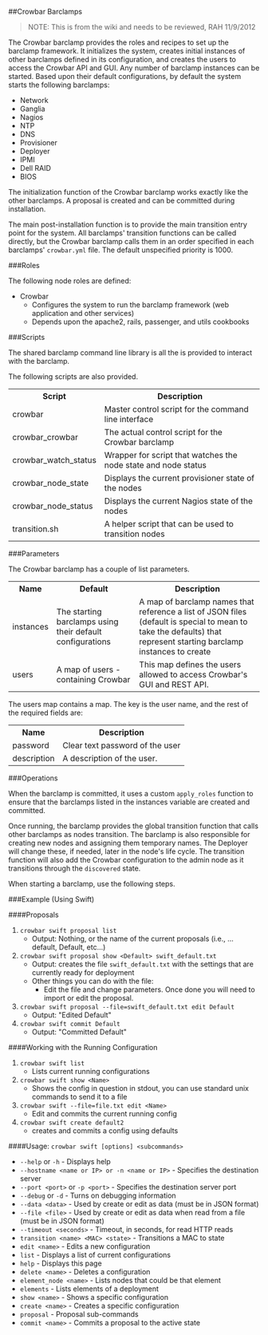 ##Crowbar Barclamps

> NOTE: This is from the wiki and needs to be reviewed, RAH 11/9/2012

The Crowbar barclamp provides the roles and recipes to set up the barclamp framework.
It initializes the system, creates initial instances of other barclamps defined in its configuration, and creates the users to access the Crowbar API and GUI. Any number of barclamp instances can be started. Based upon their default  configurations, by default the system starts the following barclamps:

* Network
* Ganglia
* Nagios
* NTP
* DNS
* Provisioner
* Deployer
* IPMI
* Dell RAID
* BIOS

The initialization function of the Crowbar barclamp works exactly like the other barclamps. A proposal is created and can be committed during installation.

The main post-installation function is to provide the main transition entry point for the system. All barclamps' transition functions can be called directly, but the Crowbar barclamp calls them in an order specified in each barclamps' `crowbar.yml` file. The default unspecified priority is 1000. 

###Roles

The following node roles are defined:

* Crowbar 
  * Configures the system to run the barclamp framework (web application and other services)
  * Depends upon the apache2, rails, passenger, and utils cookbooks

###Scripts

The shared barclamp command line library is all the is provided to interact with the barclamp.

The following scripts are also provided.

<table border=0>
  <tr><th>Script</th><th>Description</td></tr>
  <tr>
    <td>crowbar</td>
    <td>Master control script for the command line interface</td></tr>
  <tr>
    <td>crowbar_crowbar</td>
    <td>The actual control script for the Crowbar barclamp</td></tr>
  <tr>
    <td>crowbar_watch_status</td>
    <td>Wrapper for script that watches the node state and node status</td></tr>
  <tr>
    <td>crowbar_node_state</td>
    <td>Displays the current provisioner state of the nodes</td></tr>
  <tr>
    <td>crowbar_node_status</td>
    <td>Displays the current Nagios state of the nodes</td></tr>
  <tr>
    <td>transition.sh</td>
    <td>A helper script that can be used to transition nodes</td></tr>
</table>

###Parameters

The Crowbar barclamp has a couple of list parameters.

<table border=0>
  <tr><th>Name</th><th>Default</th><th>Description</th></tr>
  <tr><td>instances</td><td>The starting barclamps using their default configurations</td><td>A map of barclamp names that reference a list of JSON files (default is special to mean to take the defaults) that represent starting barclamp instances to create</td></tr>
  <tr><td>users</td><td>A map of users - containing Crowbar</td><td>This map defines the users allowed to access Crowbar's GUI and REST API.</td></tr>
</table>

The users map contains a map. The key is the user name, and the rest of the required fields are:

<table border=0>
  <tr><th>Name</th><th>Description</th></tr>
  <tr><td>password</td><td>Clear text password of the user</td></tr>
  <tr><td>description</td><td>A description of the user.</td></tr>
</table>

###Operations

When the barclamp is committed, it uses a custom `apply_roles` function to ensure that the barclamps listed in the instances variable are created and committed.

Once running, the barclamp provides the global transition function that calls other barclamps as nodes transition. The barclamp is also responsible for creating new nodes and assigning them temporary names. The Deployer will change these, if needed, later in the node's life cycle. The transition function will also add the Crowbar configuration to the admin node as it transitions through the `discovered` state.

When starting a barclamp, use the following steps.

###Example (Using Swift)

####Proposals

   1. `crowbar swift proposal list` 
      - Output: Nothing, or the name of the current proposals (i.e., ... default, Default, etc...)
   2. `crowbar swift proposal show <Default> swift_default.txt` 
      - Output: creates the file `swift_default.txt` with the settings that are currently ready for deployment
      - Other things you can do with the file: 
         + Edit the file and change parameters. Once done you will need to import or edit the proposal.
   3. `crowbar swift proposal --file=swift_default.txt edit Default` 
      - Output: "Edited Default"
   4. `crowbar swift commit Default` 
      - Output: "Committed Default"

####Working with the Running Configuration

   1. `crowbar swift list` 
      - Lists current running configurations
   2. `crowbar swift show <Name>` 
      - Shows the config in question in stdout, you can use standard unix commands to send it to a file
   3. `crowbar swift --file=file.txt edit <Name>` 
      - Edit and commits the current running config
   4. `crowbar swift create default2` 
      - creates and commits a config using defaults

####Usage: `crowbar swift [options] <subcommands>`

* `--help` or `-h` - Displays help
* `--hostname <name or IP> or -n <name or IP>` - Specifies the destination server
* `--port <port>` or `-p <port>` - Specifies the destination server port
* `--debug` or `-d` - Turns on debugging information
* `--data <data>` - Used by create or edit as data (must be in JSON format)
* `--file <file>` - Used by create or edit as data when read from a file (must be in JSON format)
* `--timeout <seconds>` - Timeout, in seconds, for read HTTP reads
* `transition <name> <MAC> <state>` - Transitions a MAC to state
* `edit <name>` - Edits a new configuration
* `list` - Displays a list of current configurations
* `help` - Displays this page
* `delete <name>` - Deletes a configuration
* `element_node <name>` - Lists nodes that could be that element
* `elements` - Lists elements of a deployment
* `show <name>` - Shows a specific configuration
* `create <name>` - Creates a specific configuration
* `proposal` - Proposal sub-commands
* `commit <name>` - Commits a proposal to the active state
